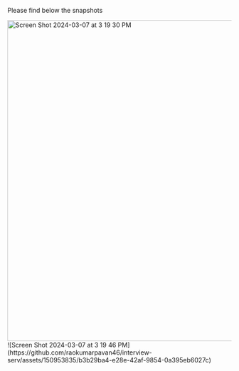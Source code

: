 Please find below the snapshots

<img width="721" alt="Screen Shot 2024-03-07 at 3 19 30 PM" src="https://github.com/raokumarpavan46/interview-serv/assets/150953835/6b2ad537-661c-476b-ad3c-6e4c2adbc0aa">
![Screen Shot 2024-03-07 at 3 19 46 PM](https://github.com/raokumarpavan46/interview-serv/assets/150953835/b3b29ba4-e28e-42af-9854-0a395eb6027c)
